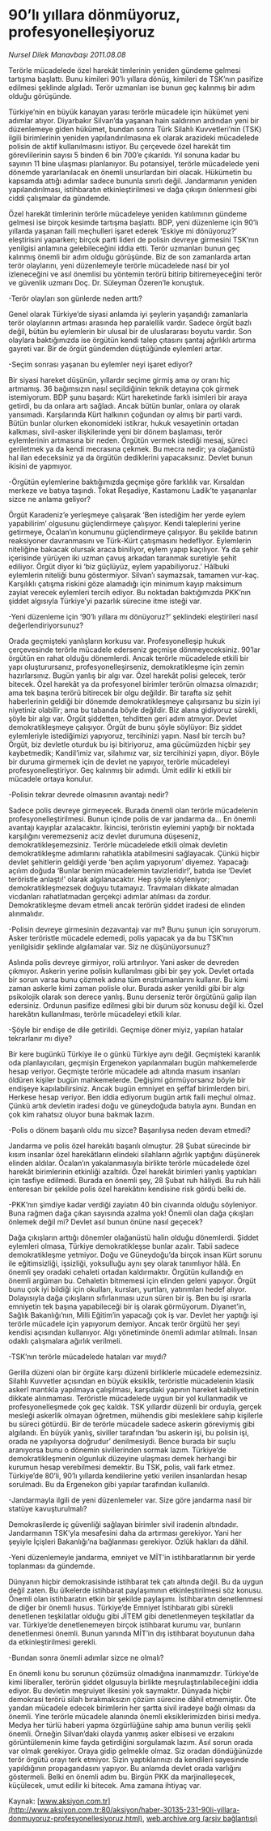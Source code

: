 # 90’lı yıllara dönmüyoruz, profesyonelleşiyoruz

*Nursel Dilek Manavbaşı 2011.08.08*

<font class="agenda2NewsSpot">
 <span>
  Terörle mücadelede özel harekât timlerinin yeniden gündeme gelmesi tartışma başlattı. Bunu kimileri 90’lı yıllara dönüş, kimileri de TSK’nın pasifize edilmesi şeklinde algıladı. Terör uzmanları ise bunun geç kalınmış bir adım olduğu görüşünde.
 </span>
</font>
<font class="newsDetail">
 <p>
  <p class="BasicParagraph">
   <span>
    Türkiye’nin en büyük kanayan yarası terörle mücadele için hükümet yeni adımlar atıyor. Diyarbakır Silvan’da yaşanan hain saldırının ardından yeni bir düzenlemeye giden hükümet, bundan sonra Türk Silahlı Kuvvetleri’nin (TSK) ilgili birimlerinin yeniden yapılandırılmasına ek olarak arazideki mücadelede polisin de aktif kullanılmasını istiyor. Bu çerçevede özel harekât tim görevlilerinin sayısı 5 binden 6 bin 700’e çıkarıldı. Yıl sonuna kadar bu sayının 11 bine ulaşması planlanıyor. Bu potansiyel, terörle mücadelede yeni dönemde yararlanılacak en önemli unsurlardan biri olacak. Hükümetin bu kapsamda attığı adımlar sadece bununla sınırlı değil. Jandarmanın yeniden yapılandırılması, istihbaratın etkinleştirilmesi ve dağa çıkışın önlenmesi gibi ciddi çalışmalar da gündemde.
   </span>
  </p>
  <p class="2011yenimetin">
   <span>
    Özel harekât timlerinin terörle mücadeleye yeniden katılımının gündeme gelmesi ise birçok kesimde tartışma başlattı. BDP, yeni düzenleme için 90’lı yıllarda yaşanan faili meçhulleri işaret ederek ‘Eskiye mi dönüyoruz?’ eleştirisini yaparken; birçok parti lideri de polisin devreye girmesini TSK’nın yenilgisi anlamına gelebileceğini iddia etti. Terör uzmanları bunun geç kalınmış önemli bir adım olduğu görüşünde. Biz de son zamanlarda artan terör olaylarını, yeni düzenlemeyle terörle mücadelede nasıl bir yol izleneceğini ve asıl önemlisi bu yöntemin terörü bitirip bitiremeyeceğini terör ve güvenlik uzmanı Doç. Dr. Süleyman Özeren’le konuştuk.
   </span>
  </p>
  <p class="2011soru1">
   <span>
    -Terör olayları son günlerde neden arttı?
   </span>
  </p>
  <p class="2011yenimetin">
   <span>
    Genel olarak Türkiye’de siyasi anlamda iyi şeylerin yaşandığı zamanlarla terör olaylarının artması arasında hep paralellik vardır. Sadece örgüt bazlı değil, bütün bu eylemlerin bir ulusal bir de uluslararası boyutu vardır. Son olaylara baktığımızda ise örgütün kendi talep çıtasını şantaj ağırlıklı artırma gayreti var. Bir de örgüt gündemden düştüğünde eylemleri artar.
   </span>
  </p>
  <p class="2011soru1">
   <span>
    -Seçim sonrası yaşanan bu eylemler neyi işaret ediyor?
   </span>
  </p>
  <p class="2011yenimetin">
   <span>
    Bir siyasi hareket düşünün, yıllardır seçime girmiş ama oy oranı hiç artmamış. 36 bağımsızın nasıl seçildiğinin teknik detayına çok girmek istemiyorum. BDP şunu başardı: Kürt hareketinde farklı isimleri bir araya getirdi, bu da onlara artı sağladı. Ancak bütün bunlar, onlara oy olarak yansımadı. Karşılarında Kürt halkının çoğundan oy almış bir parti vardı. Bütün bunlar olurken ekonomideki istikrar, hukuk vesayetinin ortadan kalkması, sivil-asker ilişkilerinde yeni bir dönem başlaması, terör eylemlerinin artmasına bir neden. Örgütün vermek istediği mesaj, süreci geriletmek ya da kendi mecrasına çekmek. Bu mecra nedir; ya olağanüstü hal ilan edeceksiniz ya da örgütün dediklerini yapacaksınız. Devlet bunun ikisini de yapmıyor.
   </span>
  </p>
  <p class="2011soru1">
   <span>
    -Örgütün eylemlerine baktığımızda geçmişe göre farklılık var. Kırsaldan merkeze ve batıya taşındı. Tokat Reşadiye, Kastamonu Ladik’te yaşananlar sizce ne anlama geliyor?
   </span>
  </p>
  <p class="2011yenimetin">
   <span>
    Örgüt Karadeniz’e yerleşmeye çalışarak ‘Ben istediğim her yerde eylem yapabilirim’ olgusunu güçlendirmeye çalışıyor. Kendi taleplerini yerine getirmeye, Öcalan’ın konumunu güçlendirmeye çalışıyor. Bu şekilde batının reaksiyoner davranmasını ve Türk-Kürt çatışmasını hedefliyor. Eylemlerin niteliğine bakacak olursak araca biniliyor, eylem yapıp kaçılıyor. Ya da şehir içerisinde yürüyen iki uzman çavuş arkadan taranmak suretiyle şehit ediliyor. Örgüt diyor ki ‘biz güçlüyüz, eylem yapabiliyoruz.’ Hâlbuki eylemlerin niteliği bunu göstermiyor. Silvan’ı saymazsak, tamamen vur-kaç. Karşılıklı çatışma riskini göze alamadığı için minimum kayıp maksimum zayiat verecek eylemleri tercih ediyor. Bu noktadan baktığımızda PKK’nın şiddet algısıyla Türkiye’yi pazarlık sürecine itme isteği var.
   </span>
  </p>
  <p class="2011soru1">
   <span>
    -Yeni düzenleme için ‘90’lı yıllara mı dönüyoruz?’ şeklindeki eleştirileri nasıl değerlendiriyorsunuz?
   </span>
  </p>
  <p class="2011yenimetin">
   <span>
    Orada geçmişteki yanlışların korkusu var. Profesyonelleşip hukuk çerçevesinde terörle mücadele ederseniz geçmişe dönmeyeceksiniz. 90’lar örgütün en rahat olduğu dönemlerdi. Ancak terörle mücadelede etkili bir yapı oluşturursanız, profesyonelleşirseniz, demokratikleşme için zemin hazırlarsınız. Bugün yanlış bir algı var. Özel harekât polisi gelecek, terör bitecek. Özel harekât ya da profesyonel birimler terörün olmazsa olmazıdır; ama tek başına terörü bitirecek bir olgu değildir. Bir tarafta siz şehit haberlerinin geldiği bir dönemde demokratikleşmeye çalışırsanız bu sizin iyi niyetiniz olabilir; ama bu tabanda böyle değildir. Biz alana gidiyoruz sürekli, şöyle bir algı var. Örgüt şiddetten, tehditten geri adım atmıyor. Devlet demokratikleşmeye çalışıyor. Örgüt de bunu şöyle söylüyor: Biz şiddet eylemleriyle istediğimizi yapıyoruz, tercihinizi yapın. Nasıl bir tercih bu? Örgüt, biz devletle oturduk bu işi bitiriyoruz, ama gücümüzden hiçbir şey kaybetmedik; Kandil’imiz var, silahımız var, siz tercihinizi yapın, diyor. Böyle bir duruma girmemek için de devlet ne yapıyor, terörle mücadeleyi profesyonelleştiriyor. Geç kalınmış bir adımdı. Ümit edilir ki etkili bir mücadele ortaya konulur.
   </span>
  </p>
  <p class="2011soru1">
   <span>
    -Polisin tekrar devrede olmasının avantajı nedir?
   </span>
  </p>
  <p class="2011yenimetin">
   <span>
    Sadece polis devreye girmeyecek. Burada önemli olan terörle mücadelenin profesyonelleştirilmesi. Bunun içinde polis de var jandarma da... En önemli avantajı kayıplar azalacaktır. İkincisi, teröristin eylemini yaptığı bir noktada karşılığını veremezseniz aciz devlet durumuna düşeseniz, demokratikleşemezsiniz. Terörle mücadelede etkili olmak devletin demokratikleşme adımlarını rahatlıkla atabilmesini sağlayacak. Çünkü hiçbir devlet şehitlerin geldiği yerde ‘ben açılım yapıyorum’ diyemez. Yapacağı açılım doğuda ‘Bunlar benim mücadelemin tavizleridir!’, batıda ise ‘Devlet teröristle anlaştı!’ olarak algılanacaktır. Hep şöyle söyleniyor; demokratikleşmezsek doğuyu tutamayız. Travmaları dikkate almadan vicdanları rahatlatmadan gerçekçi adımlar atılması da zordur. Demokratikleşme devam etmeli ancak terörün şiddet iradesi de elinden alınmalıdır.
    <span>
    </span>
   </span>
  </p>
  <p class="2011soru1">
   <span>
    -Polisin devreye girmesinin dezavantajı var mı? Bunu şunun için soruyorum. Asker teröristle mücadele edemedi, polis yapacak ya da bu TSK’nın yenilgisidir şeklinde algılamalar var. Siz ne düşünüyorsunuz?
   </span>
  </p>
  <p class="2011yenimetin">
   <span>
    Aslında polis devreye girmiyor, rolü artırılıyor. Yani asker de devreden çıkmıyor. Askerin yerine polisin kullanılması gibi bir şey yok. Devlet ortada bir sorun varsa bunu çözmek adına tüm enstrümanlarını kullanır. Bu kimi zaman askerle kimi zaman polisle olur. Burada asker yenildi gibi bir algı psikolojik olarak son derece yanlış. Bunu derseniz terör örgütünü galip ilan edersiniz. Ordunun pasifize edilmesi gibi bir durum söz konusu değil ki. Özel harekâtın kullanılması, terörle mücadeleyi etkili kılar.
   </span>
  </p>
  <p class="2011soru1">
   <span>
    -Şöyle bir endişe de dile getirildi. Geçmişe döner miyiz, yapılan hatalar tekrarlanır mı diye?
   </span>
  </p>
  <p class="2011yenimetin">
   <span>
    Bir kere bugünkü Türkiye ile o günkü Türkiye aynı değil. Geçmişteki karanlık oda planlayıcıları, geçmişin Ergenekon yapılanmaları bugün mahkemelerde hesap veriyor. Geçmişte terörle mücadele adı altında masum insanları öldüren kişiler bugün mahkemelerde. Değişimi görmüyorsanız böyle bir endişeye kapılabilirsiniz. Ancak bugün emniyet en şeffaf birimlerden biri. Herkese hesap veriyor. Ben iddia ediyorum bugün artık faili meçhul olmaz. Çünkü artık devletin iradesi doğu ve güneydoğuda batıyla aynı. Bundan en çok kim rahatsız oluyor buna bakmak lazım.
   </span>
  </p>
  <p class="2011soru1">
   <span>
    -Polis o dönem başarılı oldu mu sizce? Başarılıysa neden devam etmedi?
   </span>
  </p>
  <p class="2011yenimetin">
   <span>
    Jandarma ve polis özel harekâtı başarılı olmuştur. 28 Şubat sürecinde bir kısım insanlar özel harekâtların elindeki silahların ağırlık yaptığını düşünerek elinden aldılar. Öcalan’ın yakalanmasıyla birlikte terörle mücadelede özel harekât birimlerinin etkinliği azaltıldı. Özel harekât birimleri yanlış yaptıkları için tasfiye edilmedi. Burada en önemli şey, 28 Şubat ruh hâliydi. Bu ruh hâli enteresan bir şekilde polis özel harekâtını kendisine risk gördü belki de.
   </span>
  </p>
  <p class="2011soru1">
   <span>
    -PKK’nın şimdiye kadar verdiği zayiatın 40 bin civarında olduğu söyleniyor. Buna rağmen dağa çıkan sayısında azalma yok! Önemli olan dağa çıkışları önlemek değil mi? Devlet asıl bunun önüne nasıl geçecek?
   </span>
  </p>
  <p class="2011yenimetin">
   <span>
    Dağa çıkışların arttığı dönemler olağanüstü halin olduğu dönemlerdi. Şiddet eylemleri olmasa, Türkiye demokratikleşse bunlar azalır. Tabii sadece demokratikleşme yetmiyor. Doğu ve Güneydoğu’da birçok insan Kürt sorunu ile eğitimsizliği, işsizliği, yoksulluğu aynı şey olarak tanımlıyor hâlâ. En önemli şey oradaki cehaleti ortadan kaldırmaktır. Örgütün kullandığı en önemli argüman bu. Cehaletin bitmemesi için elinden geleni yapıyor. Örgüt bunu çok iyi bildiği için okulları, kursları, yurtları, yatırımları hedef alıyor. Dolayısıyla dağa çıkışların sıfırlanması uzun süren bir iş. Ben bu işi ısrarla emniyetin tek başına yapabileceği bir iş olarak görmüyorum. Diyanet’in, Sağlık Bakanlığı’nın, Milli Eğitim’in yapacağı çok iş var. Devlet her yaptığı işi terörle mücadele için yapıyorum demiyor. Ancak terör örgütü her şeyi kendisi açısından kullanıyor. Algı yönetiminde önemli adımlar atılmalı. İnsan odaklı çalışmalara ağırlık verilmeli.
    <span>
    </span>
   </span>
  </p>
  <p class="2011soru1">
   <span>
    -TSK’nın terörle mücadelede hataları var mıydı?
   </span>
  </p>
  <p class="2011yenimetin">
   <span>
    Gerilla düzeni olan bir örgüte karşı düzenli birliklerle mücadele edemezsiniz. Silahlı Kuvvetler açısından en büyük eksiklik, teröristle mücadelenin klasik askerî mantıkla yapılmaya çalışılması, karşıdaki yapının hareket kabiliyetinin dikkate alınmaması. Teröristle mücadelede uygun bir yol kullanmadık ve profesyonelleşmede çok geç kaldık. TSK yıllardır düzenli bir orduyla, gerçek mesleği askerlik olmayan öğretmen, mühendis gibi mesleklere sahip kişilerle bu süreci götürdü. Bir de terörle mücadele sadece askerin göreviymiş gibi algılandı. En büyük yanlış, siviller tarafından ‘bu askerin işi, bu polisin işi, orada ne yapılıyorsa doğrudur’ denilmesiydi. Bence burada bir suçlu aranıyorsa bunu o dönemin sivillerinden sormak lazım. Türkiye’de demokratikleşmenin olgunluk düzeyine ulaşması demek herhangi bir kurumun hesap verebilmesi demektir. Bu TSK, polis, vali fark etmez. Türkiye’de 80’li, 90’lı yıllarda kendilerine yetki verilen insanlardan hesap sorulmadı. Bu da Ergenekon gibi yapılar tarafından kullanıldı.
   </span>
  </p>
  <p class="2011soru1">
   <span>
    -Jandarmayla ilgili de yeni düzenlemeler var. Size göre jandarma nasıl bir statüye kavuşturulmalı?
   </span>
  </p>
  <p class="2011yenimetin">
   <span>
    Demokrasilerde iç güvenliği sağlayan birimler sivil iradenin altındadır. Jandarmanın TSK’yla mesafesini daha da artırması gerekiyor. Yani her şeyiyle İçişleri Bakanlığı’na bağlanması gerekiyor. Özlük hakları da dâhil.
   </span>
  </p>
  <p class="2011soru1">
   <span>
    -Yeni düzenlemeyle jandarma, emniyet ve MİT’in istihbaratlarının bir yerde toplanması da gündemde.
   </span>
  </p>
  <p class="2011yenimetin">
   <span>
    Dünyanın hiçbir demokrasisinde istihbarat tek çatı altında değil. Bu da uygun değil zaten. Bu ülkelerde istihbarat paylaşımının etkinleştirilmesi söz konusu. Önemli olan istihbaratın etkin bir şekilde paylaşımı.
    <span>
    </span>
    İstihbaratın denetlenmesi de diğer bir önemli husus. Türkiye’de Emniyet İstihbaratı gibi sürekli denetlenen teşkilatlar olduğu gibi JİTEM gibi denetlenmeyen teşkilatlar da var. Türkiye’de denetlenemeyen birçok istihbarat kurumu var, bunların denetlenmesi önemli. Bunun yanında MİT’in dış istihbarat boyutunun daha da etkinleştirilmesi gerekli.
   </span>
  </p>
  <p class="2011soru1">
   <span>
    -Bundan sonra önemli adımlar sizce ne olmalı?
   </span>
  </p>
  <p class="2011yenimetin">
   <span>
    En önemli konu bu sorunun çözümsüz olmadığına inanmamızdır. Türkiye’de kimi liberaller, terörün şiddet olgusuyla birlikte meşrulaştırılabileceğini iddia ediyor. Bu devletin meşruiyet ilkesini yok saymaktır. Dünyada hiçbir demokrasi terörü silah bırakmaksızın çözüm sürecine dâhil etmemiştir. Öte yandan mücadele edecek birimlerin her şartta sivil iradeye bağlı olması da önemli. Yine terörle mücadele alanında önemli eksiklerimizden birisi medya. Medya her türlü haberi yapma özgürlüğüne sahip ama bunun veriliş şekli önemli. Örneğin Silvan’daki olayda yanmış asker elbisesi ve erzakını görüntülemenin kime fayda getirdiğini sorgulamak lazım. Asıl sorun orada var olmak gerekiyor. Oraya gidip gelmekle olmaz. Siz oradan döndüğünüzde terör örgütü orayı terk etmiyor. Sizin yaptıklarınızı da kendileri sayesinde yapıldığının propagandasını yapıyor. Bu anlamda devlet orada varlığını göstermeli. Belki en önemli adım bu.
    <span>
    </span>
    Birgün PKK da marjinalleşecek, küçülecek, umut edilir ki bitecek. Ama zamana ihtiyaç var.
   </span>
  </p>
 </p>
</font>

Kaynak: [www.aksiyon.com.tr](http://www.aksiyon.com.tr:80/aksiyon/haber-30135-231-90li-yillara-donmuyoruz-profesyonellesiyoruz.html), [web.archive.org (arşiv bağlantısı)](http://web.archive.org/web/20120102102137/http://www.aksiyon.com.tr:80/aksiyon/haber-30135-231-90li-yillara-donmuyoruz-profesyonellesiyoruz.html)
